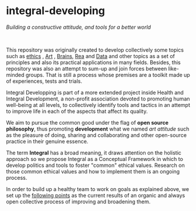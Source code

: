 # integral-developing
<i>Building a constructive attitude, and tools for a better world</i>

&nbsp;

This repository was originally created to develop collectively some topics such as [ethics](https://github.com/IntegralDevs/integral-developing/blob/master/ethics.md">Ethics) , [Art](https://github.com/bum2/integral-developing/blob/master/) , [Brains](https://github.com/bum2/integral-developing/blob/master/), [Rea](https://github.com/bum2/integral-developing/blob/master/) and [Data](https://github.com/bum2/integral-developing/blob/master/) and other topics as a set of principles and also its practical applications in many fields. Besides, this repository was also an attempt to sum-up and join forces between like-minded groups. That is still a process whose premises are a toolkit made up of experiences, tests and trials.

Integral Developping is part of a more extended project inside Health and Integral Development, a non-profit association devoted to promoting human well-being at all levels, to collectively identify tools and tactics in an attempt to improve life in each of the aspects that affect its quality.

We aim to pursue the common good under the flag of **open source philosophy**, thus promoting **development** what we named *art attitude* such as the pleasure of doing, sharing and collaborating and other open-source practice in their genuine essence. 

The term **Integral** has a broad meaning, it draws attention on the holistic approach so we propose Integral as a Conceptual Framework in which to develop politics and tools to foster "common" ethical values.
Research on those common ethical values and how to implement them is an ongoing process.

In order to build up a healthy team to work on goals as explained above, we set up the [following points](https://github.com/encosianima/integral-developing/blob/master/principles.md) as the current results of an organic and always open collective process of improving and broadening them.

